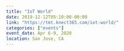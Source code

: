 ```yaml
---
title: "IoT World"
date: 2019-12-12T05:10:00-00:00
link: "https://tmt.knect365.com/iot-world/"
categories: ["events"]
event_date: Apr 6-9, 2020
location: San Jose, CA
---
```

